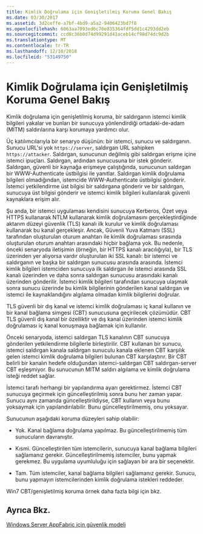 ```yaml
---
title: Kimlik Doğrulama için Genişletilmiş Koruma Genel Bakış
ms.date: 03/30/2017
ms.assetid: 3d2ceffe-a7bf-4bd9-a5a2-9406423bd7f8
ms.openlocfilehash: 6063aa7093ed6c70e835364fdf5dd1c4293dd2eb
ms.sourcegitcommit: ccd8c36b0d74d99291d41aceb14cf98d74dc9d2b
ms.translationtype: MT
ms.contentlocale: tr-TR
ms.lasthandoff: 12/10/2018
ms.locfileid: "53149750"
---
```

# <a name="extended-protection-for-authentication-overview"></a>Kimlik Doğrulama için Genişletilmiş Koruma Genel Bakış
Kimlik doğrulama için genişletilmiş koruma, bir saldırganın istemci kimlik bilgileri yakalar ve bunları bir sunucuya yönlendirdiği ortadaki-de-adam (MITM) saldırılarına karşı korumaya yardımcı olur.  
  
 Üç katılımcılarıyla bir senaryo düşünün: bir istemci, sunucu ve saldırganın. Sunucu URL'si yok `https://server`, saldırgan URL sahipken `https://attacker`. Saldırgan, sunucunun değilmiş gibi saldırgan erişme içine istemci ipuçları. Saldırgan, ardından sunucusuna bir istek gönderir. Saldırgan, güvenli bir kaynağa erişmeye çalıştığında, sunucunun saldırgan bir WWW-Authenticate üstbilgisi ile yanıtlar. Saldırgan kimlik doğrulama bilgileri olmadığından, istemcide WWW-Authenticate üstbilgisi gönderir. İstemci yetkilendirme üst bilgisi bir saldırgana gönderir ve bir saldırgan, sunucuya üst bilgisi gönderir ve istemci kimlik bilgileri kullanılarak güvenli kaynaklara erişim alır.  
  
 Şu anda, bir istemci uygulaması kendisini sunucuya Kerberos, Özet veya HTTPS kullanarak NTLM kullanarak kimlik doğrulamasını gerçekleştirdiğinde aktarım düzeyi güvenlik (TLS) kanalı ilk kurulur ve kimlik doğrulaması kullanarak bu kanal gerçekleşir. Ancak, Güvenli Yuva Katmanı (SSL) tarafından oluşturulan oturum anahtarı ile kimlik doğrulaması sırasında oluşturulan oturum anahtarı arasındaki hiçbir bağlama yok. Bu nedenle, önceki senaryoda iletişimin (örneğin, bir HTTPS kanalı aracılığıyla), bir TLS üzerinden yer alıyorsa vardır oluşturulan iki SSL kanalı: bir istemci ve saldırganın ve başka bir saldırgan sunucusu arasında arasında. İstemci kimlik bilgileri istemciden sunucuya ilk saldırgan ile istemci arasında SSL kanalı üzerinden ve daha sonra saldırgan sunucusu arasındaki kanalı üzerinden gönderilir. İstemci kimlik bilgileri tarafından sunucuya ulaşmak sonra sunucu üzerinde bu kimlik bilgilerinin gönderilen kanal saldırgan ve istemci ile kaynaklandığını algılama olmadan kimlik bilgilerini doğrular.  
  
 TLS güvenli bir dış kanal ve istemci kimlik doğrulaması iç kanal kullanın ve bir kanal bağlama simgesi (CBT) sunucusuna geçirilecek çözümüdür. CBT TLS güvenli dış kanal bir özelliktir ve dış kanal üzerinden istemci kimlik doğrulaması iç kanal konuşmaya bağlamak için kullanılır.  
  
 Önceki senaryoda, istemci saldırgan TLS kanalının CBT sunucuya gönderilen yetkilendirme bilgilerle birleştirilir. CBT kullanan bir sunucu, istemci saldırgan kanala saldırgan sunuculu kanala eklenen CBT karşılık gelen istemci kimlik doğrulama bilgileri bulunan CBT karşılaştırır. Bir CBT belirli bir kanalın hedefe olduğundan istemci-saldırgan CBT saldırgan-server CBT eşleşmiyor. Bu sunucunun MITM saldırı algılama ve kimlik doğrulama isteği reddet sağlar.  
  
 İstemci tarafı herhangi bir yapılandırma ayarı gerektirmez. İstemci CBT sunucuya geçirmek için güncelleştirilmiş sonra bunu her zaman yapar. Sunucu aynı zamanda güncelleştirildiyse, CBT kullanın veya bunu yoksaymak için yapılandırılabilir. Bunu güncelleştirilmemiş, onu yoksayar.  
  
 Sunucunun aşağıdaki koruma düzeyleri sahip olabilir:  
  
-   Yok. Kanal bağlama doğrulama yapılmaz. Bu güncelleştirilmemiş tüm sunucuların davranıştır.  
  
-   Kısmi. Güncelleştirilen tüm istemcilerin, sunucuya kanal bağlama bilgileri sağlamanız gerekir. Güncelleştirilmemiş istemciler, bunu yapmak gerekmez. Bu uygulama uyumluluğu için sağlayan bir ara bir seçenektir.  
  
-   Tam. Tüm istemciler, kanal bağlama bilgileri sağlamanız gerekir. Sunucu, bunu yapmayın istemcilerinden kimlik doğrulama istekleri reddeder.  
  
 Win7 CBT/genişletilmiş koruma örnek daha fazla bilgi için bkz.  
  
## <a name="see-also"></a>Ayrıca Bkz.  
 [Windows Server AppFabric için güvenlik modeli](https://go.microsoft.com/fwlink/?LinkID=201279&clcid=0x409)
